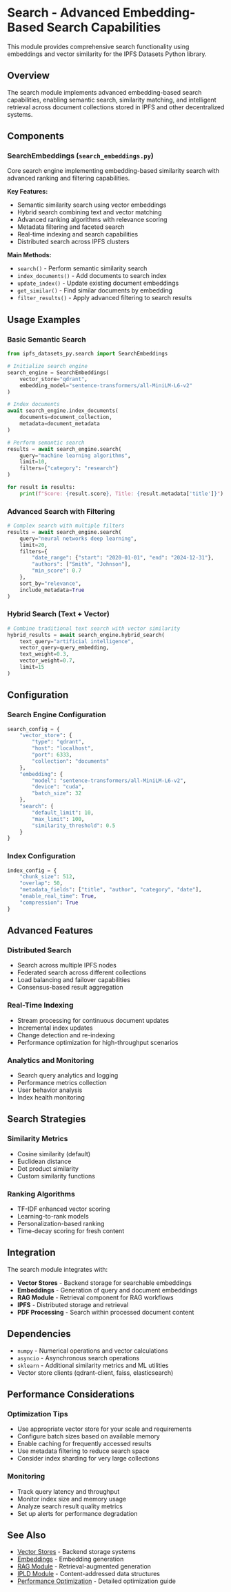 # Search - Advanced Embedding-Based Search Capabilities

This module provides comprehensive search functionality using embeddings and vector similarity for the IPFS Datasets Python library.

## Overview

The search module implements advanced embedding-based search capabilities, enabling semantic search, similarity matching, and intelligent retrieval across document collections stored in IPFS and other decentralized systems.

## Components

### SearchEmbeddings (`search_embeddings.py`)
Core search engine implementing embedding-based similarity search with advanced ranking and filtering capabilities.

**Key Features:**
- Semantic similarity search using vector embeddings
- Hybrid search combining text and vector matching
- Advanced ranking algorithms with relevance scoring
- Metadata filtering and faceted search
- Real-time indexing and search capabilities
- Distributed search across IPFS clusters

**Main Methods:**
- `search()` - Perform semantic similarity search
- `index_documents()` - Add documents to search index
- `update_index()` - Update existing document embeddings
- `get_similar()` - Find similar documents by embedding
- `filter_results()` - Apply advanced filtering to search results

## Usage Examples

### Basic Semantic Search
```python
from ipfs_datasets_py.search import SearchEmbeddings

# Initialize search engine
search_engine = SearchEmbeddings(
    vector_store="qdrant",
    embedding_model="sentence-transformers/all-MiniLM-L6-v2"
)

# Index documents
await search_engine.index_documents(
    documents=document_collection,
    metadata=document_metadata
)

# Perform semantic search
results = await search_engine.search(
    query="machine learning algorithms",
    limit=10,
    filters={"category": "research"}
)

for result in results:
    print(f"Score: {result.score}, Title: {result.metadata['title']}")
```

### Advanced Search with Filtering
```python
# Complex search with multiple filters
results = await search_engine.search(
    query="neural networks deep learning",
    limit=20,
    filters={
        "date_range": {"start": "2020-01-01", "end": "2024-12-31"},
        "authors": ["Smith", "Johnson"],
        "min_score": 0.7
    },
    sort_by="relevance",
    include_metadata=True
)
```

### Hybrid Search (Text + Vector)
```python
# Combine traditional text search with vector similarity
hybrid_results = await search_engine.hybrid_search(
    text_query="artificial intelligence",
    vector_query=query_embedding,
    text_weight=0.3,
    vector_weight=0.7,
    limit=15
)
```

## Configuration

### Search Engine Configuration
```python
search_config = {
    "vector_store": {
        "type": "qdrant",
        "host": "localhost",
        "port": 6333,
        "collection": "documents"
    },
    "embedding": {
        "model": "sentence-transformers/all-MiniLM-L6-v2",
        "device": "cuda",
        "batch_size": 32
    },
    "search": {
        "default_limit": 10,
        "max_limit": 100,
        "similarity_threshold": 0.5
    }
}
```

### Index Configuration
```python
index_config = {
    "chunk_size": 512,
    "overlap": 50,
    "metadata_fields": ["title", "author", "category", "date"],
    "enable_real_time": True,
    "compression": True
}
```

## Advanced Features

### Distributed Search
- Search across multiple IPFS nodes
- Federated search across different collections
- Load balancing and failover capabilities
- Consensus-based result aggregation

### Real-Time Indexing
- Stream processing for continuous document updates
- Incremental index updates
- Change detection and re-indexing
- Performance optimization for high-throughput scenarios

### Analytics and Monitoring
- Search query analytics and logging
- Performance metrics collection
- User behavior analysis
- Index health monitoring

## Search Strategies

### Similarity Metrics
- Cosine similarity (default)
- Euclidean distance
- Dot product similarity
- Custom similarity functions

### Ranking Algorithms
- TF-IDF enhanced vector scoring
- Learning-to-rank models
- Personalization-based ranking
- Time-decay scoring for fresh content

## Integration

The search module integrates with:

- **Vector Stores** - Backend storage for searchable embeddings
- **Embeddings** - Generation of query and document embeddings
- **RAG Module** - Retrieval component for RAG workflows
- **IPFS** - Distributed storage and retrieval
- **PDF Processing** - Search within processed document content

## Dependencies

- `numpy` - Numerical operations and vector calculations
- `asyncio` - Asynchronous search operations
- `sklearn` - Additional similarity metrics and ML utilities
- Vector store clients (qdrant-client, faiss, elasticsearch)

## Performance Considerations

### Optimization Tips
- Use appropriate vector store for your scale and requirements
- Configure batch sizes based on available memory
- Enable caching for frequently accessed results
- Use metadata filtering to reduce search space
- Consider index sharding for very large collections

### Monitoring
- Track query latency and throughput
- Monitor index size and memory usage
- Analyze search result quality metrics
- Set up alerts for performance degradation

## See Also

- [Vector Stores](../vector_stores/README.md) - Backend storage systems
- [Embeddings](../embeddings/README.md) - Embedding generation
- [RAG Module](../rag/README.md) - Retrieval-augmented generation
- [IPLD Module](../ipld/README.md) - Content-addressed data structures
- [Performance Optimization](../../docs/performance_optimization.md) - Detailed optimization guide